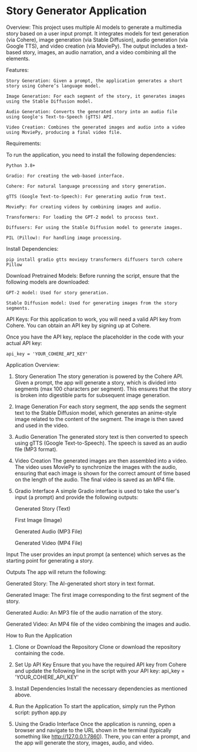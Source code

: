 # Story Generator Application

Overview:
	This project uses multiple AI models to generate a multimedia story based on a user input prompt. 
	It integrates models for text generation (via Cohere), image generation (via Stable Diffusion), audio generation (via Google TTS), and video creation (via MoviePy). 
	The output includes a text-based story, images, an audio narration, and a video combining all the elements.
 
Features:
 
	Story Generation: Given a prompt, the application generates a short story using Cohere’s language model.

	Image Generation: For each segment of the story, it generates images using the Stable Diffusion model.

	Audio Generation: Converts the generated story into an audio file using Google's Text-to-Speech (gTTS) API.

	Video Creation: Combines the generated images and audio into a video using MoviePy, producing a final video file.
Requirements:

To run the application, you need to install the following dependencies:

	Python 3.8+

	Gradio: For creating the web-based interface.

	Cohere: For natural language processing and story generation.

	gTTS (Google Text-to-Speech): For generating audio from text.

	MoviePy: For creating videos by combining images and audio.

	Transformers: For loading the GPT-2 model to process text.

	Diffusers: For using the Stable Diffusion model to generate images.

	PIL (Pillow): For handling image processing.

Install Dependencies:

	pip install gradio gtts moviepy transformers diffusers torch cohere Pillow

Download Pretrained Models:
Before running the script, ensure that the following models are downloaded:

	GPT-2 model: Used for story generation.

	Stable Diffusion model: Used for generating images from the story segments.
 
API Keys:
For this application to work, you will need a valid API key from Cohere. You can obtain an API key by signing up at Cohere.

Once you have the API key, replace the placeholder in the code with your actual API key:

 	api_key = 'YOUR_COHERE_API_KEY'

Application Overview:

1. Story Generation
	The story generation is powered by the Cohere API. Given a prompt, the app will generate a story, which is divided into segments (max 100 characters per segment). This ensures that the story is broken into digestible parts for subsequent image generation.

2. Image Generation
	For each story segment, the app sends the segment text to the Stable Diffusion model, which generates an anime-style image related to the content of the segment. The image is then saved and used in the video.

3. Audio Generation
	The generated story text is then converted to speech using gTTS (Google Text-to-Speech). The speech is saved as an audio file (MP3 format).

4. Video Creation
	The generated images are then assembled into a video. The video uses MoviePy to synchronize the images with the audio, ensuring that each image is shown for the correct amount of time based on the length of the audio. The final video is saved as an MP4 file.

5. Gradio Interface
	A simple Gradio interface is used to take the user's input (a prompt) and provide the following outputs:

	Generated Story (Text)

	First Image (Image)

	Generated Audio (MP3 File)

	Generated Video (MP4 File)

Input
	The user provides an input prompt (a sentence) which serves as the starting point for generating a story.

Outputs
	The app will return the following:

Generated Story: The AI-generated short story in text format.

Generated Image: The first image corresponding to the first segment of the story.

Generated Audio: An MP3 file of the audio narration of the story.

Generated Video: An MP4 file of the video combining the images and audio.

How to Run the Application
1. Clone or Download the Repository
	Clone or download the repository containing the code.

2. Set Up API Key
	Ensure that you have the required API key from Cohere and update the following line in the script with your API key:
	api_key = 'YOUR_COHERE_API_KEY'

4. Install Dependencies
	Install the necessary dependencies as mentioned above.

5. Run the Application
	To start the application, simply run the Python script:
	python app.py
5. Using the Gradio Interface
Once the application is running, open a browser and navigate to the URL shown in the terminal (typically something like http://127.0.0.1:7860). There, you can enter a prompt, and the app will generate the story, images, audio, and video.
